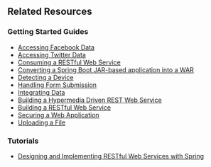 ## Related Resources

### Getting Started Guides

* [Accessing Facebook Data][gs-accessing-facebook]
* [Accessing Twitter Data][gs-accessing-twitter]
* [Consuming a RESTful Web Service][gs-consuming-rest]
* [Converting a Spring Boot JAR-based application into a WAR][gs-convert-jar-to-war]
* [Detecting a Device][gs-device-detection]
* [Handling Form Submission][gs-handling-form-submission]
* [Integrating Data][gs-integration]
* [Building a Hypermedia Driven REST Web Service][gs-rest-hateoas]
* [Building a RESTful Web Service][gs-rest-service]
* [Securing a Web Application][gs-securing-web]
* [Uploading a File][gs-uploading-files]

[gs-accessing-facebook]: /guides/gs/accessing-facebook/content
[gs-accessing-twitter]: /guides/gs/accessing-twitter/content
[gs-consuming-rest]: /guides/gs/consuming-rest/content
[gs-convert-jar-to-war]: /guides/gs/convert-jar-to-war/content
[gs-device-detection]: /guides/gs/device-detection/content
[gs-handling-form-submission]: /guides/gs/handling-form-submission/content
[gs-integration]: /guides/gs/integration/content
[gs-rest-hateoas]: /guides/gs/rest-hateoas/content
[gs-rest-service]: /guides/gs/rest-service/content
[gs-securing-web]: /guides/gs/securing-web/content
[gs-uploading-files]: /guides/gs/uploading-files/content


### Tutorials

* [Designing and Implementing RESTful Web Services with Spring][tut-rest]

[tut-rest]: /tut/rest/content